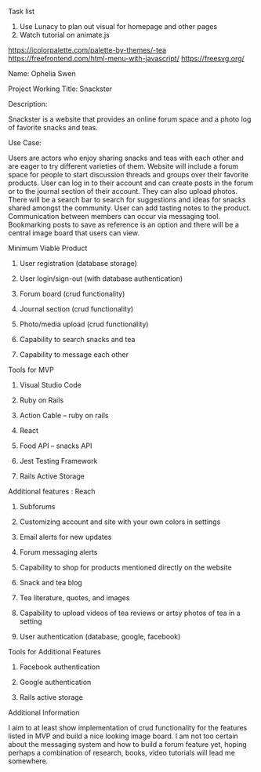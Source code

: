 Task list
1. Use Lunacy to plan out visual for homepage and other pages
2. Watch tutorial on animate.js 



https://icolorpalette.com/palette-by-themes/-tea
https://freefrontend.com/html-menu-with-javascript/
https://freesvg.org/





Name: Ophelia Swen

Project Working Title: Snackster



Description:

Snackster is a website that provides an online forum space and a photo log of favorite snacks and teas.



Use Case:

Users are actors who enjoy sharing snacks and teas with each other and are eager to try different varieties of them. Website will include a forum space for people to start discussion threads and groups over their favorite products. User can log in to their account and can create posts in the forum or to the journal section of their account. They can also upload photos. There will be a search bar to search for suggestions and ideas for snacks shared amongst the community. User can add tasting notes to the product. Communication between members can occur via messaging tool. Bookmarking posts to save as reference is an option and there will be a central image board that users can view.



Minimum Viable Product

1. User registration (database storage)

2. User login/sign-out (with database authentication)

3. Forum board (crud functionality)

4. Journal section (crud functionality)

5. Photo/media upload (crud functionality)

6. Capability to search snacks and tea

7. Capability to message each other



Tools for MVP

1. Visual Studio Code

2. Ruby on Rails

3. Action Cable – ruby on rails

4. React

5. Food API – snacks API

6. Jest Testing Framework

7. Rails Active Storage



Additional features : Reach

1. Subforums

2. Customizing account and site with your own colors in settings

3. Email alerts for new updates

4. Forum messaging alerts

5. Capability to shop for products mentioned directly on the website

6. Snack and tea blog

7. Tea literature, quotes, and images

8. Capability to upload videos of tea reviews or artsy photos of tea in a setting

9. User authentication (database, google, facebook)

Tools for Additional Features

1. Facebook authentication

2. Google authentication

3. Rails active storage



Additional Information

I aim to at least show implementation of crud functionality for the features listed in MVP and build a nice looking image board. I am not too certain about the messaging system and how to build a forum feature yet, hoping perhaps a combination of research, books, video tutorials will lead me somewhere.